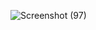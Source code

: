 ![Screenshot (97)](https://user-images.githubusercontent.com/76787422/132889496-dbe212dc-2f5e-4466-82bf-7343161f1abd.png)
